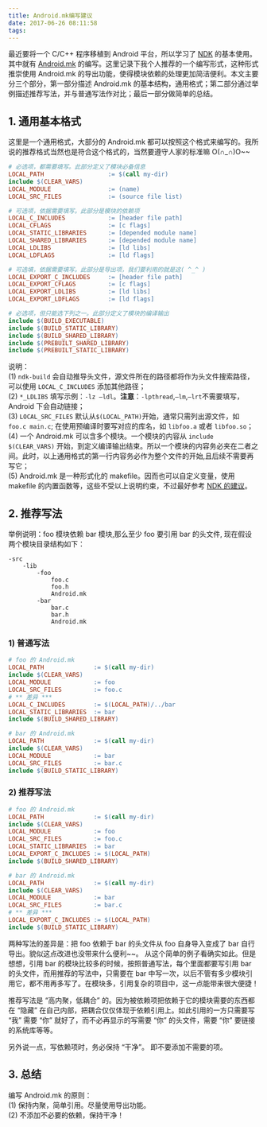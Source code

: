 ```yaml
---
title: Android.mk编写建议
date: 2017-06-26 08:11:58
tags:
---
```


最近要将一个 C/C++ 程序移植到 Android 平台，所以学习了 [NDK](https://developer.android.com/ndk/guides/index.html) 的基本使用。其中就有 [Android.mk](https://developer.android.com/ndk/guides/android_mk.html) 的编写。这里记录下我个人推荐的一个编写形式，这种形式推崇使用 Android.mk 的导出功能，使得模块依赖的处理更加简洁便利。本文主要分三个部分，第一部分描述 Android.mk 的基本结构，通用格式；第二部分通过举例描述推荐写法，并与普通写法作对比；最后一部分做简单的总结。


## 1. 通用基本格式

这里是一个通用格式，大部分的 Android.mk 都可以按照这个格式来编写的。我所说的推荐格式当然也是符合这个格式的，当然要遵守人家的标准嘛 O(∩_∩)O~~

```makefile
# 必选项，都需要填写。此部分定义了模块必备信息
LOCAL_PATH                  := $(call my-dir)
include $(CLEAR_VARS)
LOCAL_MODULE                := (name)
LOCAL_SRC_FILES             := (source file list)

# 可选项，依据需要填写。此部分是模块的依赖项
LOCAL_C_INCLUDES            := [header file path]
LOCAL_CFLAGS                := [c flags]
LOCAL_STATIC_LIBRARIES      := [depended module name] 
LOCAL_SHARED_LIBRARIES      := [depended module name]
LOCAL_LDLIBS                := [ld libs]
LOCAL_LDFLAGS               := [ld flags]

# 可选填，依据需要填写。此部分是导出项，我们要利用的就是这( ^_^ )
LOCAL_EXPORT_C_INCLUDES     := [header file path] 
LOCAL_EXPORT_CFLAGS         := [c flags]
LOCAL_EXPORT_LDLIBS         := [ld libs] 
LOCAL_EXPORT_LDFLAGS        := [ld flags]

# 必选项，但只能选下列之一。此部分定义了模块的编译输出
include $(BUILD_EXECUTABLE) 
include $(BUILD_STATIC_LIBRARY) 
include $(BUILD_SHARED_LIBRARY) 
include $(PREBUILT_SHARED_LIBRARY)
include $(PREBUILT_STATIC_LIBRARY)
```

说明：  
(1) `ndk-build` 会自动推导头文件，源文件所在的路径都将作为头文件搜索路径，可以使用 `LOCAL_C_INCLUDES` 添加其他路径；  
(2) `*_LDLIBS` 填写示例：`-lz –ldl`。**注意**：`-lpthread`,`–lm`,`–lrt`不需要填写，Android 下会自动链接；     
(3) `LOCAL_SRC_FILES` 默认从`$(LOCAL_PATH)`开始，通常只需列出源文件，如 `foo.c main.c`; 在使用预编译时要写对应的库名，如 `libfoo.a` 或者 `libfoo.so`；  
(4) 一个 Android.mk 可以含多个模块。一个模块的内容从 `include $(CLEAR_VARS)` 开始，到定义编译输出结束。所以一个模块的内容务必夹在二者之间。此时，以上通用格式的第一行内容务必作为整个文件的开始,且后续不需要再写它；    
(5) Android.mk 是一种形式化的 makefile。因而也可以自定义变量，使用 makefile 的内置函数等，这些不受以上说明约束，不过最好参考 [NDK 的建议](https://developer.android.com/ndk/guides/android_mk.html#var)。


## 2. 推荐写法

举例说明：foo 模块依赖 bar 模块,那么至少 foo 要引用 bar 的头文件, 现在假设两个模块目录结构如下：   

```
-src
    -lib
        -foo
            foo.c
            foo.h
            Android.mk
        -bar
            bar.c
            bar.h
            Android.mk
```

### 1) 普通写法

```makefile
# foo 的 Android.mk
LOCAL_PATH              := $(call my-dir)
include $(CLEAR_VARS)
LOCAL_MODULE            := foo
LOCAL_SRC_FILES         := foo.c
# ** 差异 ***
LOCAL_C_INCLUDES        := $(LOCAL_PATH)/../bar
LOCAL_STATIC_LIBRARIES  := bar 
include $(BUILD_SHARED_LIBRARY) 

# bar 的 Android.mk
LOCAL_PATH              := $(call my-dir)
include $(CLEAR_VARS)
LOCAL_MODULE            := bar
LOCAL_SRC_FILES         := bar.c
include $(BUILD_STATIC_LIBRARY) 
```

### 2) 推荐写法

```makefile
# foo 的 Android.mk
LOCAL_PATH              := $(call my-dir)
include $(CLEAR_VARS)
LOCAL_MODULE            := foo
LOCAL_SRC_FILES         := foo.c
LOCAL_STATIC_LIBRARIES  := bar
LOCAL_EXPORT_C_INCLUDES	:= $(LOCAL_PATH)   
include $(BUILD_SHARED_LIBRARY) 

# bar 的 Android.mk
LOCAL_PATH              := $(call my-dir)
include $(CLEAR_VARS)
LOCAL_MODULE            := bar
LOCAL_SRC_FILES         := bar.c
# ** 差异 ***
LOCAL_EXPORT_C_INCLUDES	:= $(LOCAL_PATH)  
include $(BUILD_STATIC_LIBRARY) 
```

两种写法的差异是：把 foo 依赖于 bar 的头文件从 foo 自身导入变成了 bar 自行导出。貌似这点改进也没带来什么便利~~。 从这个简单的例子看确实如此。但是想想，引用 bar 的模块比较多的时候，按照普通写法，每个里面都要写引用 bar 的头文件，而用推荐的写法中，只需要在 bar 中写一次，以后不管有多少模块引用它，都不用再多写了。在模块多，引用复杂的项目中，这一点能带来很大便捷！

推荐写法是 “高内聚，低耦合” 的。因为被依赖项把依赖于它的模块需要的东西都在 “隐藏” 在自己内部，把耦合仅仅体现于依赖引用上。如此引用的一方只需要写 “我” 需要 “你” 就好了，而不必再显示的写需要 “你” 的头文件，需要 “你” 要链接的系统库等等。   

另外说一点，写依赖项时，务必保持 “干净”。 即不要添加不需要的项。   


## 3. 总结  

编写 Android.mk 的原则：   
(1)	保持内聚，简单引用。尽量使用导出功能。  
(2)	不添加不必要的依赖，保持干净！
